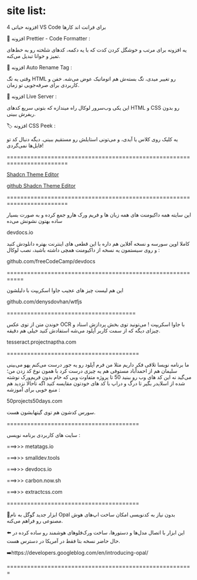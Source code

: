 # site list:


4 افزونه حیاتی VS Code برای فرانت اند کارها

💠 افزونه Prettier - Code Formatter :

یه افزونه برای مرتب و خوشگل کردن کدت که با یه دکمه، کدهای شلخته رو به خط‌های تمیز و خوانا تبدیل می‌کنه.

📕 افزونه Auto Rename Tag :

وقتی یه تگ HTML رو تغییر میدی، تگ بسته‌ش هم اتوماتیک عوض می‌شه. خفن و کاربردی برای صرفه‌جویی تو زمان.

🏃 افزونه Live Server :

این یکی وب‌سرور لوکال راه میندازه که بتونی سریع کدهای HTML و CSS رو بدون ریفرش ببینی.

🏷 افزونه CSS Peek :

یه کلیک روی کلاس یا آیدی، و می‌تونی استایلش رو مستقیم ببینی. دیگه دنبال کد تو فایل‌ها نمی‌گردی!

========================================================================


[ Shadcn Theme Editor ](https://shadcnstudio.com/)


[ github Shadcn Theme Editor ](https://github.com/themeselection/shadcn-studio)

========================================================================

این سایته همه داکیومنت های همه زبان ها و فریم ورک هارو جمع کرده و به صورت بسیار ساده بهتون نشونش می‌ده

devdocs.io

کاملا اوپن سورسه و نسخه آفلاین هم داره با این قطعی های اینترنت بهتره دانلودش کنید و روی سیستمون یه نسخه از داکیومنت همچی داشته باشید، نصب لوکال‌ :

github.com/freeCodeCamp/devdocs

===========================================================


این هم لیست چیز های عجیب جاوا اسکریپت با دلیلشون

github.com/denysdovhan/wtfjs

======================================

خوندن متن از توی عکس OCR با جاوا اسکریپت ! می‌تونید توی بخش پردازش اسناد و چیزای دیگه که از سمت کاربر آپلود می‌شه استفادش کنید خیلی هم دقیقه.

tesseract.projectnaptha.com

=======================================

ما برنامه نویسا تلاقی فکر داریم مثلا من فرم آپلود رو یه جور درست می‌کنم یهو می‌بینی سلیمان هم از احمدآباد مستوفی هم یه چیزی درست کرد با همون نوع کد زدن من؛ می‌گید نه این کد های وب رو ببنید 50 تا پروژه متفاوت وبی که خام بدون فریم‌ورک نوشته شده از اسلایدر بگیر تا درگ و دراپ با کد های خودتون مقایسه کنید ‌اگه تاحالا نزدید هم منبع خوبی برای آموزشه :

50projects50days.com

سورس کدشون هم توی گیتهابشون هست.

=======================================

سایت های کاربردی برنامه نویسی :

===>>> metatags.io

===>>> smalldev.tools

===>>> devdocs.io

===>>> carbon.now.sh

===>>> extractcss.com

=======================================

📱ابزار جدید گوگل به نام Opal  بدون نیاز به کدنویسی امکان ساخت اپ‌های هوش مصنوعی رو فراهم می‌کنه.

⬅️ این ابزار با اتصال مدل‌ها و دستورها، ساخت ورک‌فلوهای هوشمند رو ساده کرده 
در حال حاضر نسخه بتا فقط در آمریکا در دسترس هست.

➡️https://developers.googleblog.com/en/introducing-opal/

=======================================================
